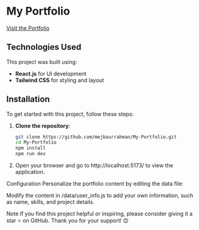 # My Portfolio

[Visit the Portfolio](https://mejbaur-rahman.netlify.app/)

## Technologies Used
This project was built using:
- **React.js** for UI development
- **Tailwind CSS** for styling and layout

## Installation

To get started with this project, follow these steps:

1. **Clone the repository**:
   ```bash
   git clone https://github.com/mejbaurrahman/My-Portfolio.git
   cd My-Portfolio
   npm install
   npm run dev
2. Open your browser and go to http://localhost:5173/ to view the application.

Configuration
Personalize the portfolio content by editing the data file:

Modify the content in /data/user_info.js to add your own information, such as name, skills, and project details.

Note
If you find this project helpful or inspiring, please consider giving it a star ⭐ on GitHub. Thank you for your support! 😊
 
